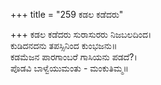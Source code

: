 +++
title = "259 ಕಡಲ ಕಡೆದರು"

+++
ಕಡಲ ಕಡೆದರು ಸುರಾಸುರರು ನಿಜಬಲದಿಂದ।  
ಕುಡಿದನದನು ತಪಸ್ಸಿನಿಂದ ಕುಂಭಜನು॥  
ಕಡಮೆಜನ ಪಾರಗಾಂಬರೆ ಗಾಸಿಯನು ಪಡದೆ?।  
ಪೊಡವಿ ಬಾಳ್ವೆಯುಮಂತು - ಮಂಕುತಿಮ್ಮ॥  
